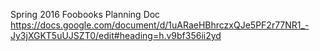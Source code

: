 Spring 2016 Foobooks Planning Doc
<https://docs.google.com/document/d/1uARaeHBhrczxQJe5PF2r77NR1_-Jy3jXGKT5uUJSZT0/edit#heading=h.v9bf356ii2yd>
